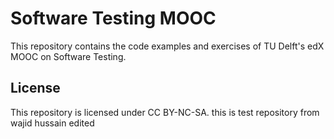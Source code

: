 # Software Testing MOOC

This repository contains the code examples and exercises of
TU Delft's edX MOOC on Software Testing.

## License

This repository is licensed under CC BY-NC-SA.
this is test repository from wajid hussain
edited
